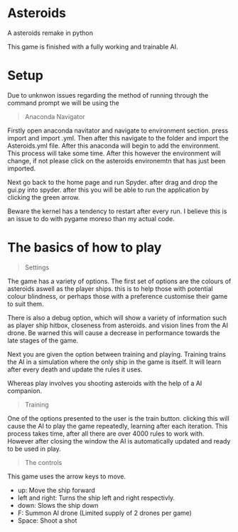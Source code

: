 # Asteroids
A asteroids remake in python

This game is finished with a fully working and trainable AI.

# Setup

Due to unknwon issues regarding the method of running through the command prompt we will be using the

> Anaconda Navigator

Firstly open anaconda navitator and navigate to environment section. press import and import .yml. Then after this navigate to the folder and import the Asteroids.yml file. After this anaconda will begin to add the environment. This process will take some time. After this however the environment will change, if not please click on the asteroids environemtn that has just been imported. 

Next go back to the home page and run Spyder. after drag and drop the gui.py into spyder. after this you will be able to run the application by clicking the green arrow.

Beware the kernel has a tendency to restart after every run. I believe this is an issue to do with pygame moreso than my actual code.

# The basics of how to play
> Settings

The game has a variety of options. 
The first set of options are the colours of asteroids aswell as the player ships. this is to help those with potential colour blindness, or perhaps those with a preference customise their game to suit them.

There is also a debug option, which will show a variety of information such as player ship hitbox, closeness from asteroids. and vision lines from the AI drone. Be warned this will cause a decrease in performance towards the late stages of the game.

Next you are given the option between training and playing. Training trains the AI in a simulation where the only ship in the game is itself. It will learn after every death and update the rules it uses.

Whereas play involves you shooting asteroids with the help of a AI companion.

> Training

One of the options presented to the user is the train button. clicking this will cause the AI to play the game repeatedly, learning after each iteration. This process takes time, after all there are over 4000 rules to work with. However after closing the window the AI is automatically updated and ready to be used in play.

> The controls

This game uses the arrow keys to move.

- up: Move the ship forward
- left and right: Turns the ship left and right respectivly.
- down: Slows the ship down
- F: Summon AI drone (Limited supply of 2 drones per game)
- Space: Shoot a shot
